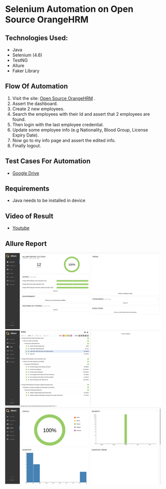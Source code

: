 # Selenium Automation on Open Source OrangeHRM 

## Technologies Used:
  - Java
  - Selenium (4.6)
  - TestNG
  - Allure
  - Faker Library


## Flow Of Automation
  1. Visit the site: [Open Source OrangeHRM](https://opensource-demo.orangehrmlive.com/) .
  2. Assert the dashboard.
  3. Create 2 new employees.
  4. Search the employees with their Id and assert that 2 employees are found.
  5. Then login with the last employee credential.
  6. Update some employee info (e.g Nationality, Blood Group, License Expiry Date).
  7. Now go to my info page and assert the edited info.
  8. Finally logout.

## Test Cases For Automation
 - [Google Drive](https://docs.google.com/spreadsheets/d/1rV5zmZRtifpRC2xvnloNuAk0ri_6O85yqIyaYjh6kY0/edit?usp=sharing)

 ## Requirements
  - Java needs to be installed in device

 ## Video of Result
  - [Youtube](www.youtube.com)

## Allure Report

![Allure Report Overview](/images/overview.png "Allure Report Overview")
![Allure Report Suites](/images/suites.png "Allure Report Suites")
![Allure Report Overview](/images/graphs.png "Allure Report Graph")